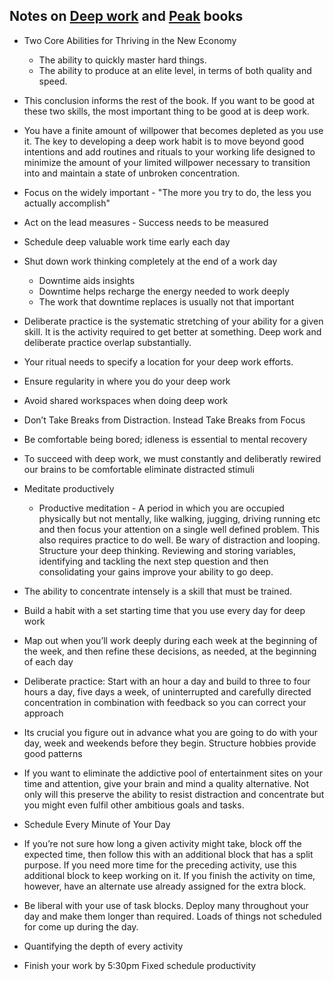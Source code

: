 ## Notes on [Deep work] and [Peak] books

* Two Core Abilities for Thriving in the New Economy 
     - The ability to quickly master hard things. 
     - The ability to produce at an elite level, in terms of both quality and speed.

* This conclusion informs the rest of the book. If you want to be good at these two skills, the most important thing to be good at is deep work.
     
* You have a finite amount of willpower that becomes depleted as you use it. The key to developing a deep work habit is to move beyond good intentions and add routines and rituals to your working life designed to minimize the amount of your limited willpower necessary to transition into and maintain a state of unbroken concentration.

* Focus on the widely important - "The more you try to do, the less you actually accomplish"
     
* Act on the lead measures - Success needs to be measured

* Schedule deep valuable work time early each day

* Shut down work thinking completely at the end of a work day 
     - Downtime aids insights
     - Downtime helps recharge the energy needed to work deeply
     - The work that downtime replaces is usually not that important
     
* Deliberate practice is the systematic stretching of your ability for a given skill. It is the activity required to get better at something. Deep work and deliberate practice overlap substantially.

* Your ritual needs to specify a location for your deep work efforts.

* Ensure regularity in where you do your deep work

* Avoid shared workspaces when doing deep work

* Don’t Take Breaks from Distraction. Instead Take Breaks from Focus

* Be comfortable being bored; idleness is essential to mental recovery

* To succeed with deep work, we must constantly and deliberatly rewired our brains to be comfortable eliminate distracted stimuli 

* Meditate productively 
     - Productive meditation - A period in which you are occupied physically but not mentally, like walking, jugging, driving running etc and then focus your attention on a single well defined problem. This also requires practice to do well. Be wary of distraction and looping. Structure your deep thinking. Reviewing and storing variables, identifying and tackling the next step question and then consolidating your gains improve your ability to go deep.
     
* The ability to concentrate intensely is a skill that must be trained.

* Build a habit with a set starting time that you use every day for deep work

* Map out when you’ll work deeply during each week at the beginning of the week, and then refine these decisions, as needed, at the beginning of each day

* Deliberate practice: Start with an hour a day and build to three to four hours a day, five days a week, of uninterrupted and carefully directed concentration in combination with feedback so you can correct your approach

* Its crucial you figure out in advance what you are going to do with your day, week and weekends before they begin. Structure hobbies provide good patterns

* If you want to eliminate the addictive pool of entertainment sites on your time and attention, give your brain and mind a quality alternative. Not only will this preserve the ability to resist distraction and concentrate but you might even fulfil other ambitious goals and tasks.

* Schedule Every Minute of Your Day

* If you’re not sure how long a given activity might take, block off the expected time, then follow this with an additional block that has a split purpose. If you need more time for the preceding activity, use this additional block to keep working on it. If you finish the activity on time, however, have an alternate use already assigned for the extra block.

* Be liberal with your use of task blocks. Deploy many throughout your day and make them longer than required. Loads of things not scheduled for come up during the day.

* Quantifying the depth of every activity

* Finish your work by 5:30pm  Fixed schedule productivity








[Deep work]: https://www.amazon.com/Deep-Work-Focused-Success-Distracted/dp/0349411905/ref=cm_cr_arp_d_product_top?ie=UTF8
[Peak]: https://www.audible.co.uk/pd/Peak-Audiobook/B01F4DZO2G?ref=a_lib_c4_libItem_0_B01F4DZO2G&pf_rd_p=4c1af09b-88bf-4c97-bfd2-e765f91b1968&pf_rd_r=K4A0SFS7KHX90JTHVB21&
